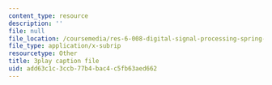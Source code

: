 ```yaml
---
content_type: resource
description: ''
file: null
file_location: /coursemedia/res-6-008-digital-signal-processing-spring-2011/add63c1c3ccb77b4bac4c5fb63aed662_KbfL3lVgag.srt
file_type: application/x-subrip
resourcetype: Other
title: 3play caption file
uid: add63c1c-3ccb-77b4-bac4-c5fb63aed662
---
```

